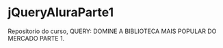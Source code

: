 # jQueryAluraParte1
Repositorio do curso, QUERY: DOMINE A BIBLIOTECA MAIS POPULAR DO MERCADO PARTE 1.
